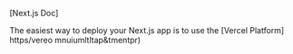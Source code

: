 
[Next.js Doc] 
  
The easiest way to deploy your Next.js app is to use the [Vercel Platform] https/vereo mnuiumltltap&tmentpr)
